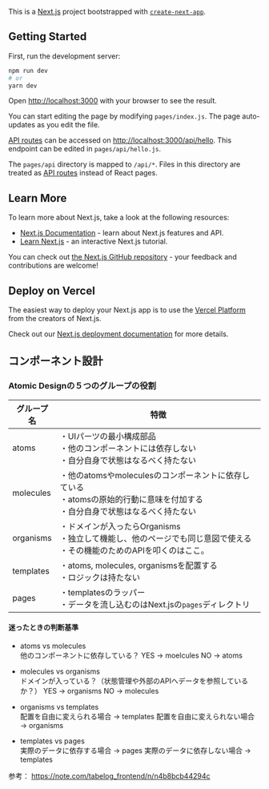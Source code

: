 This is a [Next.js](https://nextjs.org/) project bootstrapped with [`create-next-app`](https://github.com/vercel/next.js/tree/canary/packages/create-next-app).

## Getting Started

First, run the development server:

```bash
npm run dev
# or
yarn dev
```

Open [http://localhost:3000](http://localhost:3000) with your browser to see the result.

You can start editing the page by modifying `pages/index.js`. The page auto-updates as you edit the file.

[API routes](https://nextjs.org/docs/api-routes/introduction) can be accessed on [http://localhost:3000/api/hello](http://localhost:3000/api/hello). This endpoint can be edited in `pages/api/hello.js`.

The `pages/api` directory is mapped to `/api/*`. Files in this directory are treated as [API routes](https://nextjs.org/docs/api-routes/introduction) instead of React pages.

## Learn More

To learn more about Next.js, take a look at the following resources:

- [Next.js Documentation](https://nextjs.org/docs) - learn about Next.js features and API.
- [Learn Next.js](https://nextjs.org/learn) - an interactive Next.js tutorial.

You can check out [the Next.js GitHub repository](https://github.com/vercel/next.js/) - your feedback and contributions are welcome!

## Deploy on Vercel

The easiest way to deploy your Next.js app is to use the [Vercel Platform](https://vercel.com/new?utm_medium=default-template&filter=next.js&utm_source=create-next-app&utm_campaign=create-next-app-readme) from the creators of Next.js.

Check out our [Next.js deployment documentation](https://nextjs.org/docs/deployment) for more details.


## コンポーネント設計

### Atomic Designの５つのグループの役割
|  グループ名  |  特徴  |
| ---- | ---- |
|  atoms  |  ・UIパーツの最小構成部品<br>・他のコンポーネントには依存しない<br>・自分自身で状態はなるべく持たない  |
|  molecules  |  ・他のatomsやmoleculesのコンポーネントに依存している<br>・atomsの原始的行動に意味を付加する<br>・自分自身で状態はなるべく持たない  |
|  organisms  |  ・ドメインが入ったらOrganisms<br>・独立して機能し、他のページでも同じ意図で使える<br>・その機能のためのAPIを叩くのはここ。  |
|  templates  |  ・atoms, molecules, organismsを配置する<br>・ロジックは持たない  |
|  pages  |  ・templatesのラッパー<br>・データを流し込むのはNext.jsの`pages`ディレクトリ  |

#### 迷ったときの判断基準
* atoms vs molecules  
他のコンポーネントに依存している？
YES → moelcules
NO → atoms

* molecules vs organisms  
ドメインが入っている？（状態管理や外部のAPIへデータを参照しているか？）
YES → organisms
NO → molecules

* organisms vs templates  
配置を自由に変えられる場合 → templates
配置を自由に変えられない場合 → organisms

* templates vs pages  
実際のデータに依存する場合 → pages
実際のデータに依存しない場合 → templates

参考：
https://note.com/tabelog_frontend/n/n4b8bcb44294c
